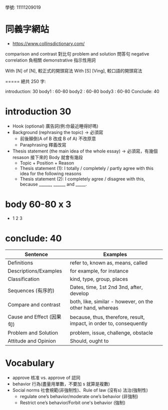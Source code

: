 學號: 11111209019

同義字網站
=====
* https://www.collinsdictionary.com/

comparison and contrast 對比句
problem and solution 問答句
negative correlation 負相關
demonstrative 指示性用詞

With [N] of [N], 較正式的開頭寫法
With [S] [Ving], 較口語的開頭寫法

=====
總共 250 字:

introduction: 30
body1 : 60-80
body2 : 60-80
body3 : 60-80
Conclude: 40

introduction 30
=====
* Hook (optional) 廣告詞(例:你最近睡得好嗎)
* Background (rephrasing the topic) -> 必須寫
  * 前後顛倒(A of B 改成 B of A) 不改原意
  * Paraphrasing 釋義改寫
* Thesis statement (the main idea of the whole essay) -> 必須寫，有幾個 resason 接下來的 Body 就會有幾段
  * Topic + Position + Reason
  * Thesis statement (1): I totally / completely / partly agree with this idea for the following reasons
  * Thesis statement (2): I completely agree / disagree with this, because ______, ______ and _____.

body 60-80 x 3
=====
* 1 2 3

conclude: 40
=====

| Sentence                  | Examples                                                            |
| ------------------------- | ------------------------------------------------------------------- |
| Definitions               | refer to, known as, means, called                                   |
| Descriptions/Examples     | for example, for instance                                           |
| Classification            | kind, type, group, places                                           |
| Sequences (有序的)        | Dates, time, 1st 2nd 3nd, after, develop                            |
| Compare and contrast      | both, like, similar - however, on the other hand, whereas           |
| Cause and Effect (因果句) | because, thus, therefore, result, impact, in order to, consequently |
| Problem and Solution      | problem, issue, challenge, obstacle                                 |
| Attitude and Opinion      | Should, ought to                                                    |

Vocabulary
=====
* approve 核准 vs. approve of 認同
* behavior 行為(盡量用單數，不要加 s 就算是複數)
* Social norms 社會規範(非強制性)、Rule of law (沒有s) 法治(強制性)
  * regulate one’s behavior/moderate one’s behavior (非強制)
  * Restrict one’s behavior/Forbit one's behavior (強制)